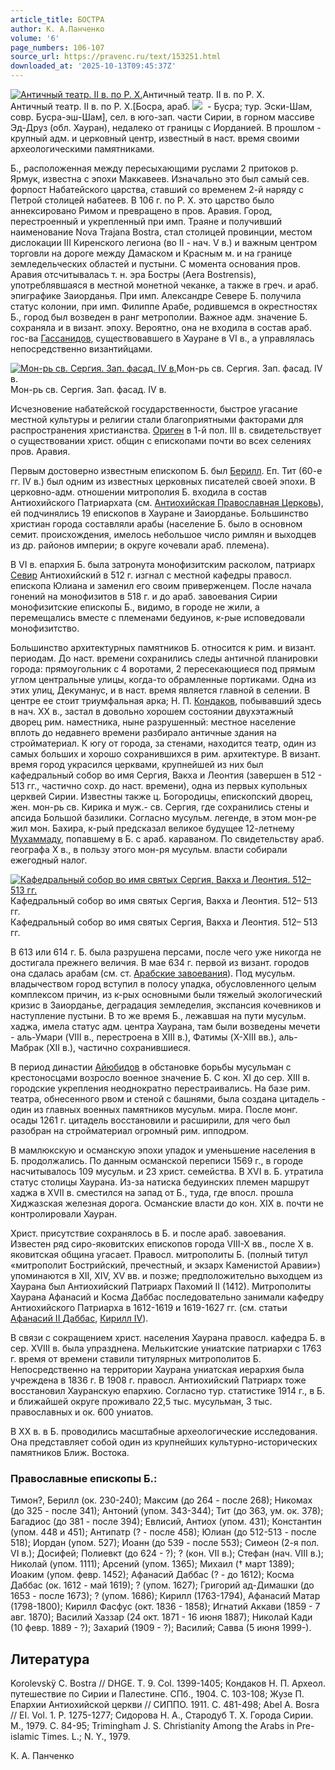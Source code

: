 ```yaml
---
article_title: БОСТРА
author: К. А.Панченко
volume: '6'
page_numbers: 106-107
source_url: https://pravenc.ru/text/153251.html
downloaded_at: '2025-10-13T09:45:37Z'
---
```


[![Античный театр. II в. по Р. Х.](https://pravenc.ru/data/941/459/1234/i200.jpg "Кликните для увеличения картинки")](https://pravenc.ru/data/941/459/1234/i400.jpg)Античный театр. II в. по Р. Х.  
Античный театр. II в. по Р. Х.[Босра, араб. ![](https://pravenc.ru/char/26272/xd4jvI/image.png)  - Бусра; тур. Эски-Шам, совр. Бусра-эш-Шам], сел. в юго-зап. части Сирии, в горном массиве Эд-Друз (обл. Хауран), недалеко от границы с Иорданией. В прошлом - крупный адм. и церковный центр, известный в наст. время своими археологическими памятниками.

Б., расположенная между пересыхающими руслами 2 притоков р. Ярмук, известна с эпохи Маккавеев. Изначально это был самый сев. форпост Набатейского царства, ставший со временем 2-й наряду с Петрой столицей набатеев. В 106 г. по Р. Х. это царство было аннексировано Римом и превращено в пров. Аравия. Город, перестроенный и укрепленный при имп. Траяне и получивший наименование Nova Trajana Bostra, стал столицей провинции, местом дислокации III Киренского легиона (во II - нач. V в.) и важным центром торговли на дороге между Дамаском и Красным м. и на границе земледельческих областей и пустыни. С момента основания пров. Аравия отсчитывалась т. н. эра Бостры (Aera Bostrensis), употреблявшаяся в местной монетной чеканке, а также в греч. и араб. эпиграфике Заиорданья. При имп. Александре Севере Б. получила статус колонии, при имп. Филиппе Арабе, родившемся в окрестностях Б., город был возведен в ранг метрополии. Важное адм. значение Б. сохраняла и в визант. эпоху. Вероятно, она не входила в состав араб. гос-ва [Гассанидов](https://pravenc.ru/text/Гассаниды.html), существовавшего в Хауране в VI в., а управлялась непосредственно византийцами.

[![Мон-рь св. Сергия. Зап. фасад. IV в.](https://pravenc.ru/data/339/461/1234/i200.jpg "Кликните для увеличения картинки")](https://pravenc.ru/data/339/461/1234/i400.jpg)Мон-рь св. Сергия. Зап. фасад. IV в.  
Мон-рь св. Сергия. Зап. фасад. IV в.

Исчезновение набатейской государственности, быстрое угасание местной культуры и религии стали благоприятными факторами для распространения христианства. [Ориген](https://pravenc.ru/text/Ориген.html) в 1-й пол. III в. свидетельствует о существовании христ. общин с епископами почти во всех селениях пров. Аравия.

Первым достоверно известным епископом Б. был [Берилл](https://pravenc.ru/text/Берилл.html). Еп. Тит (60-е гг. IV в.) был одним из известных церковных писателей своей эпохи. В церковно-адм. отношении митрополия Б. входила в состав Антиохийского Патриархата (см. [Антиохийская Православная Церковь](<https://pravenc.ru/text/Антиохийская Православная Церковь.html>)), ей подчинялись 19 епископов в Хауране и Заиорданье. Большинство христиан города составляли арабы (население Б. было в основном семит. происхождения, имелось небольшое число римлян и выходцев из др. районов империи; в округе кочевали араб. племена).

В VI в. епархия Б. была затронута монофизитским расколом, патриарх [Севир](https://pravenc.ru/text/Севир.html) Антиохийский в 512 г. изгнал с местной кафедры правосл. епископа Юлиана и заменил его своим приверженцем. После начала гонений на монофизитов в 518 г. и до араб. завоевания Сирии монофизитские епископы Б., видимо, в городе не жили, а перемещались вместе с племенами бедуинов, к-рые исповедовали монофизитство.

Большинство архитектурных памятников Б. относится к рим. и визант. периодам. До наст. времени сохранились следы античной планировки города: прямоугольник с 4 воротами, 2 пересекающиеся под прямым углом центральные улицы, когда-то обрамленные портиками. Одна из этих улиц, Декуманус, и в наст. время является главной в селении. В центре ее стоит триумфальная арка; Н. П. [Кондаков](https://pravenc.ru/text/Кондаков.html), побывавший здесь в нач. XX в., застал в довольно хорошем состоянии двухэтажный дворец рим. наместника, ныне разрушенный: местное население вплоть до недавнего времени разбирало античные здания на стройматериал. К югу от города, за стенами, находится театр, один из самых больших и хорошо сохранившихся в рим. архитектуре. В визант. время город украсился церквами, крупнейшей из них был кафедральный собор во имя Сергия, Вакха и Леонтия (завершен в 512 - 513 гг., частично сохр. до наст. времени), одна из первых купольных церквей Сирии. Известны также ц. Богородицы, епископский дворец, жен. мон-рь св. Кирика и муж.- св. Сергия, где сохранились стены и апсида Большой базилики. Согласно мусульм. легенде, в этом мон-ре жил мон. Бахира, к-рый предсказал великое будущее 12-летнему [Мухаммаду](https://pravenc.ru/text/Мухаммаду.html), попавшему в Б. с араб. караваном. По свидетельству араб. географа X в., в пользу этого мон-ря мусульм. власти собирали ежегодный налог.

[![Кафедральный собор во имя святых Сергия, Вакха и Леонтия. 512– 513 гг.](https://pravenc.ru/data/929/459/1234/i200.jpg "Кликните для увеличения картинки")](https://pravenc.ru/data/929/459/1234/i400.jpg)Кафедральный собор во имя святых Сергия, Вакха и Леонтия. 512– 513 гг.  
Кафедральный собор во имя святых Сергия, Вакха и Леонтия. 512– 513 гг.

В 613 или 614 г. Б. была разрушена персами, после чего уже никогда не достигала прежнего величия. В мае 634 г. первой из визант. городов она сдалась арабам (см. ст. [Арабские завоевания](<https://pravenc.ru/text/АРАБСКИЕ ЗАВОЕВАНИЯ.html>)). Под мусульм. владычеством город вступил в полосу упадка, обусловленного целым комплексом причин, из к-рых основными были тяжелый экологический кризис в Заиорданье, деградация земледелия, экспансия кочевников и наступление пустыни. В то же время Б., лежавшая на пути мусульм. хаджа, имела статус адм. центра Хаурана, там были возведены мечети - аль-Умари (VIII в., перестроена в XIII в.), Фатимы (X-XIII вв.), аль-Мабрак (XII в.), частично сохранившиеся.

В период династии [Айюбидов](https://pravenc.ru/text/Айюбиды.html) в обстановке борьбы мусульман с крестоносцами возросло военное значение Б. С кон. XI до сер. XIII в. городские укрепления неоднократно перестраивались. На базе рим. театра, обнесенного рвом и стеной с башнями, была создана цитадель - один из главных военных памятников мусульм. мира. После монг. осады 1261 г. цитадель восстановили и расширили, для чего был разобран на стройматериал огромный рим. ипподром.

В мамлюкскую и османскую эпохи упадок и уменьшение населения в Б. продолжались. По данным османской переписи 1569 г., в городе насчитывалось 109 мусульм. и 23 христ. семейства. В XVI в. Б. утратила статус столицы Хаурана. Из-за натиска бедуинских племен маршрут хаджа в XVII в. сместился на запад от Б., туда, где впосл. прошла Хиджазская железная дорога. Османские власти до кон. XIX в. почти не контролировали Хауран.

Христ. присутствие сохранялось в Б. и после араб. завоевания. Известен ряд сиро-яковитских епископов города VIII-X вв., после X в. яковитская община угасает. Правосл. митрополиты Б. (полный титул «митрополит Бострийский, пречестный, и экзарх Каменистой Аравии») упоминаются в XII, XIV, XV вв. и позже; предположительно выходцем из Хаурана был Антиохийский Патриарх Пахомий II (1412). Митрополиты Хаурана Афанасий и Косма Даббас последовательно занимали кафедру Антиохийского Патриарха в 1612-1619 и 1619-1627 гг. (см. статьи [Афанасий II Даббас](<https://pravenc.ru/text/Афанасий II Даббас.html>), [Кирилл IV](<https://pravenc.ru/text/Кирилл IV.html>)).

В связи с сокращением христ. населения Хаурана правосл. кафедра Б. в сер. XVIII в. была упразднена. Мелькитские униатские патриархи с 1763 г. время от времени ставили титулярных митрополитов Б. Непосредственно на территории Хаурана униатская иерархия была учреждена в 1836 г. В 1908 г. правосл. Антиохийский Патриарх тоже восстановил Хауранскую епархию. Согласно тур. статистике 1914 г., в Б. и ближайшей округе проживало 22,5 тыс. мусульман, 3 тыс. православных и ок. 600 униатов.

В XX в. в Б. проводились масштабные археологические исследования. Она представляет собой один из крупнейших культурно-исторических памятников Ближ. Востока.

### Православные епископы Б.:

Тимон?, Берилл (ок. 230-240); Максим (до 264 - после 268); Никомах (до 325 - после 341); Антоний (упом. 343-344); Тит (до 363, ум. ок. 378); Багадиос (до 381 - после 394); Евлисий, Антиох (упом. 431); Константин (упом. 448 и 451); Антипатр (? - после 458); Юлиан (до 512-513 - после 518); Иордан (упом. 527); Иоанн (до 539 - после 553); Симеон (2-я пол. VI в.); Досифей; Полиевкт (до 624 - ?); ? (кон. VII в.); Стефан (нач. VIII в.); Николай (упом. 1111); Арсений (упом. 1365); Михаил († март 1389); Иоаким (упом. февр. 1452); Афанасий Даббас (? - до 1612); Косма Даббас (ок. 1612 - май 1619); ? (упом. 1627); Григорий ад-Димашки (до 1653 - после 1673); ? (упом. 1686); Кирилл (1763-1794), Афанасий Матар (1798-1800); Кирилл Фасфус (окт. 1836 - 1858); Игнатий Аккави (1859 - 7 авг. 1870); Василий Хаззар (24 окт. 1871 - 16 июня 1887); Николай Кади (10 февр. 1889 - ?); Захарий (1909 - ?); Василий; Савва (5 июня 1999-).

## Литература

Korolevskÿ C. Bostra // DHGE. T. 9. Col. 1399-1405; Кондаков Н. П. Археол. путешествие по Сирии и Палестине. СПб., 1904. С. 103-108; Жузе П. Епархии Антиохийской церкви // СИППО. 1911. С. 481-498; Abel A. Bosra // EI. Vol. 1. P. 1275-1277; Сидорова Н. А., Стародуб Т. Х. Города Сирии. М., 1979. С. 84-95; Trimingham J. S. Christianity Among the Arabs in Pre-islamic Times. L.; N. Y., 1979.

К. А.  Панченко
